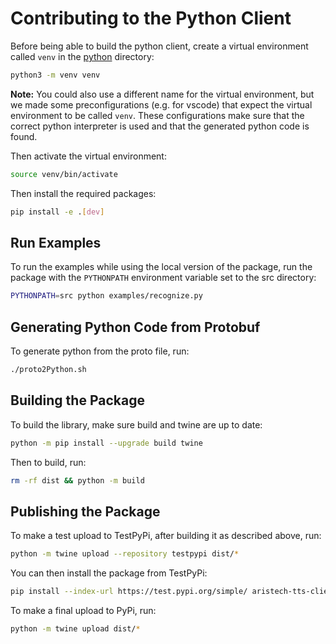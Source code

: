 # Contributing to the Python Client

Before being able to build the python client, create a virtual environment called `venv` in the [python](.) directory:

```sh
python3 -m venv venv
```

**Note:** You could also use a different name for the virtual environment, but we made some preconfigurations (e.g. for vscode) that expect the virtual environment to be called `venv`. These configurations make sure that the correct python interpreter is used and that the generated python code is found.

Then activate the virtual environment:

```sh
source venv/bin/activate
```

Then install the required packages:

```sh
pip install -e .[dev]
```

## Run Examples

To run the examples while using the local version of the package, run the package with the `PYTHONPATH` environment variable set to the src directory:

```sh
PYTHONPATH=src python examples/recognize.py
```

## Generating Python Code from Protobuf

To generate python from the proto file, run:

```sh
./proto2Python.sh
```

## Building the Package

To build the library, make sure build and twine are up to date:

```sh
python -m pip install --upgrade build twine
```

Then to build, run:

```sh
rm -rf dist && python -m build
```

## Publishing the Package

To make a test upload to TestPyPi, after building it as described above, run:

```sh
python -m twine upload --repository testpypi dist/*
```

You can then install the package from TestPyPi:

```sh
pip install --index-url https://test.pypi.org/simple/ aristech-tts-client --extra-index-url https://pypi.org/simple
```

To make a final upload to PyPi, run:

```sh
python -m twine upload dist/*
```
